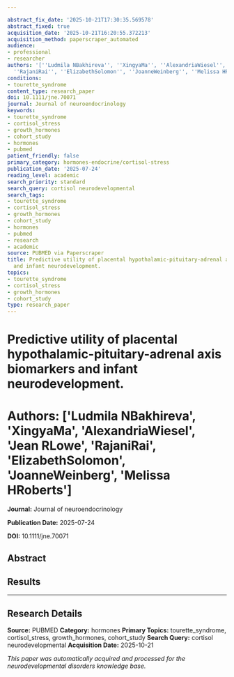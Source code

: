 ```yaml
---

abstract_fix_date: '2025-10-21T17:30:35.569578'
abstract_fixed: true
acquisition_date: '2025-10-21T16:20:55.372213'
acquisition_method: paperscraper_automated
audience:
- professional
- researcher
authors: '[''Ludmila NBakhireva'', ''XingyaMa'', ''AlexandriaWiesel'', ''Jean RLowe'',
  ''RajaniRai'', ''ElizabethSolomon'', ''JoanneWeinberg'', ''Melissa HRoberts'']'
conditions:
- tourette_syndrome
content_type: research_paper
doi: 10.1111/jne.70071
journal: Journal of neuroendocrinology
keywords:
- tourette_syndrome
- cortisol_stress
- growth_hormones
- cohort_study
- hormones
- pubmed
patient_friendly: false
primary_category: hormones-endocrine/cortisol-stress
publication_date: '2025-07-24'
reading_level: academic
search_priority: standard
search_query: cortisol neurodevelopmental
search_tags:
- tourette_syndrome
- cortisol_stress
- growth_hormones
- cohort_study
- hormones
- pubmed
- research
- academic
source: PUBMED via Paperscraper
title: Predictive utility of placental hypothalamic-pituitary-adrenal axis biomarkers
  and infant neurodevelopment.
topics:
- tourette_syndrome
- cortisol_stress
- growth_hormones
- cohort_study
type: research_paper
---
```




# Predictive utility of placental hypothalamic-pituitary-adrenal axis biomarkers and infant neurodevelopment.

# **Authors:** ['Ludmila NBakhireva', 'XingyaMa', 'AlexandriaWiesel', 'Jean RLowe', 'RajaniRai', 'ElizabethSolomon', 'JoanneWeinberg', 'Melissa HRoberts']

**Journal:** Journal of neuroendocrinology

**Publication Date:** 2025-07-24

**DOI:** 10.1111/jne.70071

## Abstract

## Results

---

## Research Details

**Source:** PUBMED
**Category:** hormones
**Primary Topics:** tourette_syndrome, cortisol_stress, growth_hormones, cohort_study
**Search Query:** cortisol neurodevelopmental
**Acquisition Date:** 2025-10-21

*This paper was automatically acquired and processed for the neurodevelopmental disorders knowledge base.*
